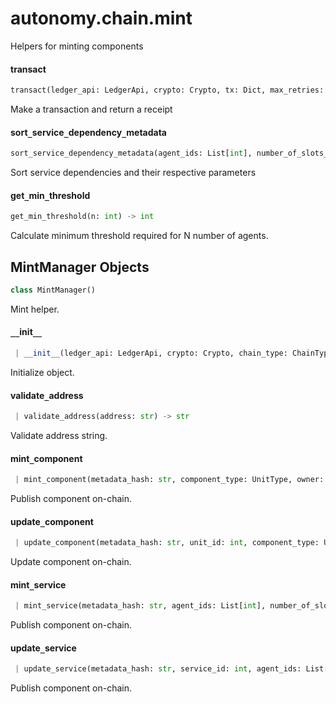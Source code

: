 <a name="autonomy.chain.mint"></a>
# autonomy.chain.mint

Helpers for minting components

<a name="autonomy.chain.mint.transact"></a>
#### transact

```python
transact(ledger_api: LedgerApi, crypto: Crypto, tx: Dict, max_retries: int = 5, sleep: float = 5.0, timeout: Optional[float] = None) -> Dict
```

Make a transaction and return a receipt

<a name="autonomy.chain.mint.sort_service_dependency_metadata"></a>
#### sort`_`service`_`dependency`_`metadata

```python
sort_service_dependency_metadata(agent_ids: List[int], number_of_slots_per_agents: List[int], cost_of_bond_per_agent: List[int]) -> Tuple[List[int], ...]
```

Sort service dependencies and their respective parameters

<a name="autonomy.chain.mint.get_min_threshold"></a>
#### get`_`min`_`threshold

```python
get_min_threshold(n: int) -> int
```

Calculate minimum threshold required for N number of agents.

<a name="autonomy.chain.mint.MintManager"></a>
## MintManager Objects

```python
class MintManager()
```

Mint helper.

<a name="autonomy.chain.mint.MintManager.__init__"></a>
#### `__`init`__`

```python
 | __init__(ledger_api: LedgerApi, crypto: Crypto, chain_type: ChainType, dry_run: bool = False, timeout: Optional[float] = None, retries: Optional[int] = None, sleep: Optional[float] = None) -> None
```

Initialize object.

<a name="autonomy.chain.mint.MintManager.validate_address"></a>
#### validate`_`address

```python
 | validate_address(address: str) -> str
```

Validate address string.

<a name="autonomy.chain.mint.MintManager.mint_component"></a>
#### mint`_`component

```python
 | mint_component(metadata_hash: str, component_type: UnitType, owner: Optional[str] = None, dependencies: Optional[List[int]] = None) -> Optional[int]
```

Publish component on-chain.

<a name="autonomy.chain.mint.MintManager.update_component"></a>
#### update`_`component

```python
 | update_component(metadata_hash: str, unit_id: int, component_type: UnitType) -> Optional[int]
```

Update component on-chain.

<a name="autonomy.chain.mint.MintManager.mint_service"></a>
#### mint`_`service

```python
 | mint_service(metadata_hash: str, agent_ids: List[int], number_of_slots_per_agent: List[int], cost_of_bond_per_agent: List[int], threshold: Optional[int] = None, token: Optional[str] = None, owner: Optional[str] = None) -> Optional[int]
```

Publish component on-chain.

<a name="autonomy.chain.mint.MintManager.update_service"></a>
#### update`_`service

```python
 | update_service(metadata_hash: str, service_id: int, agent_ids: List[int], number_of_slots_per_agent: List[int], cost_of_bond_per_agent: List[int], threshold: Optional[int] = None, token: Optional[str] = None) -> Optional[int]
```

Publish component on-chain.

